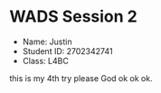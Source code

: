 # WADS Session 2

- Name: Justin
- Student ID: 2702342741
- Class: L4BC

this is my 4th try please God
ok ok ok.